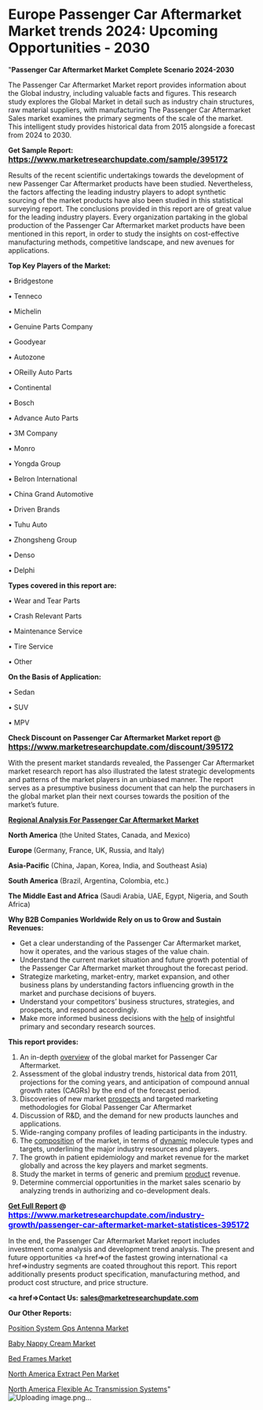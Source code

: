 # Europe Passenger Car Aftermarket Market trends 2024: Upcoming Opportunities - 2030
"<strong>Passenger Car Aftermarket Market Complete Scenario 2024-2030</strong>

The Passenger Car Aftermarket Market report provides information about the Global industry, including valuable facts and figures. This research study explores the Global Market in detail such as industry chain structures, raw material suppliers, with manufacturing The Passenger Car Aftermarket Sales market examines the primary segments of the scale of the market. This intelligent study provides historical data from 2015 alongside a forecast from 2024 to 2030.

<strong>Get Sample Report: <a href=https://www.marketresearchupdate.com/sample/395172><font size=3 color=#0000ff>https://www.marketresearchupdate.com/sample/395172</font></a></strong>

Results of the recent scientific undertakings towards the development of new Passenger Car Aftermarket products have been studied. Nevertheless, the factors affecting the leading industry players to adopt synthetic sourcing of the market products have also been studied in this statistical surveying report. The conclusions provided in this report are of great value for the leading industry players. Every organization partaking in the global production of the Passenger Car Aftermarket market products have been mentioned in this report, in order to study the insights on cost-effective manufacturing methods, competitive landscape, and new avenues for applications.

<strong>Top Key Players of the Market:</strong>

• Bridgestone

• Tenneco

• Michelin

• Genuine Parts Company

• Goodyear

• Autozone

• OReilly Auto Parts

• Continental

• Bosch

• Advance Auto Parts

• 3M Company

• Monro

• Yongda Group

• Belron International

• China Grand Automotive

• Driven Brands

• Tuhu Auto

• Zhongsheng Group

• Denso

• Delphi

<strong>Types covered in this report are: </strong>

• Wear and Tear Parts

• Crash Relevant Parts

• Maintenance Service

• Tire Service

• Other

<strong>On the Basis of Application:</strong>

• Sedan

• SUV

• MPV

<strong>Check Discount on Passenger Car Aftermarket Market report @ <a href=https://www.marketresearchupdate.com/discount/395172><font size=3 color=#0000ff>https://www.marketresearchupdate.com/discount/395172</font></a></strong>

With the present market standards revealed, the Passenger Car Aftermarket market research report has also illustrated the latest strategic developments and patterns of the market players in an unbiased manner. The report serves as a presumptive business document that can help the purchasers in the global market plan their next courses towards the position of the market’s future.

<strong><u><b>Regional Analysis For Passenger Car Aftermarket Market</b></u></strong>

<strong><b>North America</b></strong> (the United States, Canada, and Mexico)

<strong><b>Europe </b></strong>(Germany, France, UK, Russia, and Italy)

<strong><b>Asia-Pacific</b></strong> (China, Japan, Korea, India, and Southeast Asia)

<strong><b>South America</b></strong> (Brazil, Argentina, Colombia, etc.)

<strong><b>The Middle East and Africa</b></strong> (Saudi Arabia, UAE, Egypt, Nigeria, and South Africa)

<strong>Why B2B Companies Worldwide Rely on us to Grow and Sustain Revenues:</strong>
<ul>
  <li>Get a clear understanding of the Passenger Car Aftermarket market, how it operates, and the various stages of the value chain.</li>
  <li>Understand the current market situation and future growth potential of the Passenger Car Aftermarket market throughout the forecast period.</li>
  <li>Strategize marketing, market-entry, market expansion, and other business plans by understanding factors influencing growth in the market and purchase decisions of buyers.</li>
  <li>Understand your competitors’ business structures, strategies, and prospects, and respond accordingly.</li>
  <li>Make more informed business decisions with the <a href=ASDF991299>help</a> of insightful primary and secondary research sources.</li>
</ul>
<strong>This report provides:</strong>
<ol>
  <li>An in-depth <a href=>overview</a> of the global market for Passenger Car Aftermarket.</li>
  <li>Assessment of the global industry trends, historical data from 2011, projections for the coming years, and anticipation of compound annual growth rates (CAGRs) by the end of the forecast period.</li>
  <li>Discoveries of new market <a href=>prospects</a> and targeted marketing methodologies for Global Passenger Car Aftermarket</li>
  <li>Discussion of R&amp;D, and the demand for new products launches and applications.</li>
  <li>Wide-ranging company profiles of leading participants in the industry.</li>
  <li>The <a href=ASDF881288>composition</a> of the market, in terms of <a href=>dynamic</a> molecule types and targets, underlining the major industry resources and players.</li>
  <li>The growth in patient epidemiology and market revenue for the market globally and across the key players and market segments.</li>
  <li>Study the market in terms of generic and premium <a href=>product</a> revenue.</li>
  <li>Determine commercial opportunities in the market sales scenario by analyzing trends in authorizing and co-development deals.</li>
</ol>
<strong><a href=>Get Full Report</a> @ <a href=https://www.marketresearchupdate.com/industry-growth/passenger-car-aftermarket-market-statistices-395172><font size=3 color=#0000ff>https://www.marketresearchupdate.com/industry-growth/passenger-car-aftermarket-market-statistices-395172</font></a></strong>

In the end, the Passenger Car Aftermarket Market report includes investment come analysis and development trend analysis. The present and future opportunities <a href=>of</a> the fastest growing international <a href=>industry</a> segments are coated throughout this report. This report additionally presents product specification, manufacturing method, and product cost structure, and price structure.

<strong><a href=><strong>Contact Us:</strong></a></strong>
<strong>sales@marketresearchupdate.com</strong>

<strong>Our Other Reports:</strong>

<a href=https://www.linkedin.com/pulse/position-system-gps-antenna-market-has-huge-growth-industry>Position System Gps Antenna Market</a>

<a href=https://www.linkedin.com/pulse/baby-nappy-cream-market-witness-huge-growth-2027-size>Baby Nappy Cream Market</a>

<a href=https://www.linkedin.com/pulse/bed-frames-market-2024-analysis-growth>Bed Frames Market</a>

<a href=https://www.linkedin.com/pulse/north-america-extract-pen-market-2024-size-share>North America Extract Pen Market</a>

<a href=https://www.linkedin.com/pulse/north-america-flexible-ac-transmission-systems>North America Flexible Ac Transmission Systems</a>"
![Uploading image.png…]()
